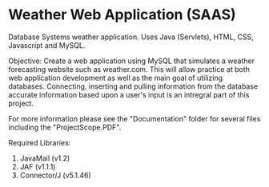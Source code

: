# Weather Web Application (SAAS)
Database Systems weather application. Uses Java (Servlets), HTML, CSS, Javascript and MySQL.

Objective:
Create a web application using MySQL that simulates a weather forecasting website such as weather.com. This will allow practice at both web application development as well as the main goal of utilizing databases. Connecting, inserting and pulling information from the database accurate information based upon a user's input is an intregral part of this project. 

For more information please see the "Documentation" folder for several files including the "ProjectScope.PDF".

Required Libraries:
1. JavaMail (v1.2)
2. JAF (v1.1.1)
3. Connector/J (v5.1.46)
